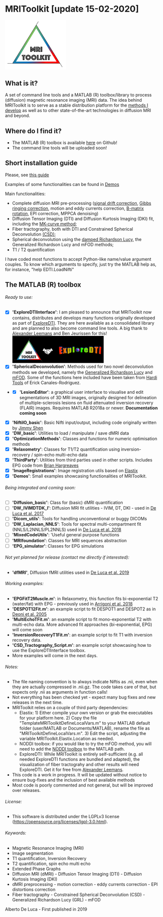 # MRIToolkit [update 15-02-2020] 
<span style='align:center'> <img src="img/MRIToolkitLogo.png" style="width:200px"/> </span>
 ## What is it?
 A set of command line tools and a MATLAB (R) toolbox/library to process (diffusion) magnetic resonance imaging (MRI) data. The idea behind MRIToolkit is to serve as a stable distribution platform for the [methods I develop](https://www.isi.uu.nl/people/alberto-de-luca/) as well as to other state-of-the-art technologies in diffusion MRI and beyond. 

## Where do I find it?
- The MATLAB (R) toolbox is available [here](https://github.com/delucaal/MRIToolkit) on Github!
- The command line tools will be uploaded soon!

## Short installation guide
Please, see [this guide](img/MRIToolkitInstallationNotes.pdf)

Examples of some functionalities can be found in [Demos](demos)

Main functionalities:
- Complete diffusion MRI pre-processing ([signal drift correction](https://onlinelibrary.wiley.com/doi/full/10.1002/mrm.26124), [Gibbs ringing correction](https://www.ncbi.nlm.nih.gov/pubmed/26142273), motion and eddy currents correction, [B-matrix rotation](https://www.ncbi.nlm.nih.gov/pubmed/19319973), EPI correction, MPPCA denoising)
- Diffusion Tensor Imaging (DTI) and Diffusion Kurtosis Imaging (DKI) fit, including the [MK-curve method](https://www.ncbi.nlm.nih.gov/pubmed/30978492);
- Fiber tractography, both with DTI and Constrained Spherical Deconvolution [(CSD)](https://www.ncbi.nlm.nih.gov/pubmed/18583153);
- Spherical deconvolution using the [damped Richardson Lucy](https://www.ncbi.nlm.nih.gov/pubmed/19781650), the Generalized Richardson Lucy and mFOD methods;
- T1 / T2 quantification

I have coded most functions to accept Python-like name/value argument couples. To know which arguments to specify, just try the MATLAB help as, for instance,  "help EDTI.LoadNifti"

## The MATLAB (R) toolbox
###### Ready to use:
- [x] **'ExploreDTIInterface'**: I am pleased to announce that MRIToolkit now contains, distributes and develops many functions originally developed as part of [ExploreDTI](www.exploredti.com). They are here available as a consolidated library and are planned to also become command line tools. A big thank to [Alexander Leemans](http://providi-lab.org) and Ben Jeurissen for this! <br><img src="img/EDTICollaborationLogo.png" style="width:300px"/>
- [x] **'SphericalDeconvolution'**: Methods used for two novel deconvolution methods we developed, namely the [Generalized Richardson Lucy](https://arxiv.org/abs/1910.05372) and [mFOD](https://www.biorxiv.org/content/10.1101/739136v1). Some of the functions here included have been taken from [Hardi Tools](https://www.neuroimagen.es/webs/hardi_tools/) of Erick Canales-Rodriguez.
- - [x] **'LesionEditor'**: a graphical user interface to visualise and edit segmentations of 3D MRI images, originally designed for delineation of multiple-sclerosis lesions on fluid attenuated inversion recovery (FLAIR) images. Requires MATLAB R2018a or newer. **Documentation coming soon**
- [x] **'NiftiIO_basic'**: Basic Nifti input/output, including code originally written by [Jimmy Shen](https://nl.mathworks.com/matlabcentral/fileexchange/8797-tools-for-nifti-and-analyze-image)
- [x] **'DW_basic'**: Utilities to load / manipulate / save dMRI data
- [x] **'OptimizationMethods'**: Classes and functions for numeric optimisation methods
- [x] **'Relaxometry'**: Classes for T1/T2 quantification using inversion-recovery / spin-echo multi-echo data
- [x] **'ThirdParty'**: Utilities from third parties used in other scripts. Includes EPG code from [Brian Hargreaves](http://web.stanford.edu/~bah/software/epg/)
- [x] **'ImageRegistrations'**: Image registration utils based on [Elastix](https://www.ncbi.nlm.nih.gov/pubmed/19923044)
- [x] **'Demos'**: Small examples showcasing functionalities of MRIToolkit.
###### Being integrated and coming soon:
- [ ] **'Diffusion_basic'**: Class for (basic) dMRI quantification
- [ ] **'DW_IVIMDTDK_I'**: Diffusion MRI fit utilities - IVIM, DT, DKI - used in [De Luca et al. 2017](https://www.ncbi.nlm.nih.gov/pubmed/27538923)
- [ ] **'Dicom_utils'**: Tools for handling unconventional or buggy DICOMs
- [ ] **'DW_Laplacian_NNLS'**: Tools for spectral multi-compartment fit (NNLS/L2NNLS/PL2NNLS) used in [De Luca et al. 2018](https://onlinelibrary.wiley.com/doi/full/10.1002/nbm.3965)
- [ ] **'MixedCodeUtils'**: 'Useful general purpose functions
- [ ] **'MRIfoundation'**: Classes for MRI sequences abstraction
- [ ] **'EPG_simulator'**: Classes for EPG simulations

###### Not yet planned for release (contact me directly if interested):
- **'dfMRI'**, Diffusion fMRI utilities used in [De Luca et al. 2019](https://onlinelibrary.wiley.com/doi/full/10.1002/hbm.24758)

###### Working examples:
- **'EPGFitT2Muscle.m'**: in Relaxometry, this function fits bi-exponential T2 (water/fat) with EPG - previously used in [Arrigoni et al. 2018](https://onlinelibrary.wiley.com/doi/abs/10.1002/mus.26189)
- **'DESPOT12Fit.m'**: an example script to fit DESPOT1 and DESPOT2 as in [Deoni et al. 2005](https://www.ncbi.nlm.nih.gov/pubmed/15690526)
- **'MultiEchoTFit.m'**: an example script to fit mono-exponential T2 with multi-echo data. More advanced fit approaches (bi-exponential, EPG) will come soon
- **'InversionRecoveryT1Fit.m'**: an example script to fit T1 with inversion recovery data.
- **'CSD_Tractography_Script.m'**: an example script showcasing how to use the ExploreDTIInterface toolbox.
- More examples will come in the next days.

###### Notes:
- The file naming convention is to always indicate Niftis as .nii, even when they are actually compressed in .nii.gz. The code takes care of that, but expects only .nii as arguments in function calls!
- Not everything has been checked yet - expect many bug fixes and new releases in the next time.
- MRIToolkit relies on a couple of third party dependencies:
  - Elastix: 1) Either compile your own version or grab the executables for your platform here. 2) Copy the file "TemplateMRIToolkitDefineLocalVars.m" to your MATLAB default folder (user/MATLAB or Documents/MATLAB), rename the file as "MRIToolkitDefineLocalVars.m". 3) Edit the script, adjusting the variable MRIToolkit.Elastix.Location as needed.
  - NODDI toolbox: if you would like to try the mFOD method, you will need to add the [NODDI toolbox](http://mig.cs.ucl.ac.uk/index.php?n=Tutorial.NODDImatlab) to the MATLAB path.
  - ExploreDTI: While MRIToolkit is entirely self-sufficient (e.g. all needed ExploreDTI functions are bundled and adapted), the visualization of fiber tractograhy and other results will need ExploreDTI. Get it for free from [Alexander Leemans](www.exploredti.com).
- This code is a work in progress. It will be updated without notice to ensure bug-fixes and the inclusion of best available methods
- Most code is poorly commented and not general, but will be improved over releases.

###### License:
- This software is distributed under the LGPLv3 license (https://opensource.org/licenses/lgpl-3.0.html).

###### Keywords:
- Magnetic Resonance Imaging (MRI)
- Image segmentation
- T1 quantification, Inversion Recovery
- T2 quantification, spin echo multi echo
- Extended Phase Graphs
- Diffusion MRI (dMRI) - Diffusion Tensor Imaging (DTI) - Diffusion Kurtosis Imaging (DKI)
- dMRI preprocessing - motion correction - eddy currents correction - EPI distortions correction
- Fiber tractography - Constrained Spherical Deconvolution (CSD) - Generalized Richardson Lucy (GRL) - mFOD

Alberto De Luca - First published in 2019
